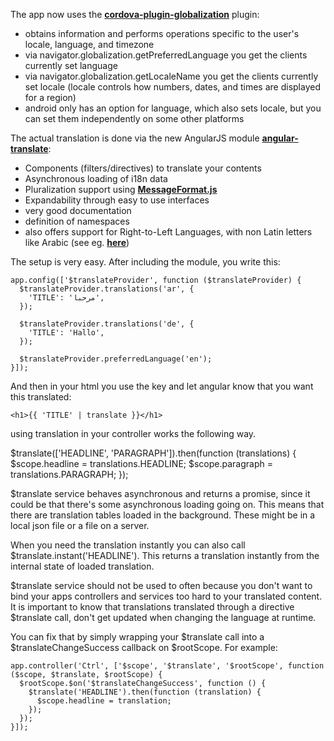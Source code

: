 The app now uses the __[cordova-plugin-globalization](https://github.com/apache/cordova-plugin-globalization/)__ plugin:

- obtains information and performs operations specific to the user's locale, language, and timezone
- via navigator.globalization.getPreferredLanguage you get the clients currently set language 
- via navigator.globalization.getLocaleName you get the clients currently set locale
	(locale controls how numbers, dates, and times are displayed for a region)
- android only has an option for language, which also sets locale, but you can set them independently on some other platforms

The actual translation is done via the new AngularJS module __[angular-translate](http://angular-translate.github.io/)__:

- Components (filters/directives) to translate your contents
- Asynchronous loading of i18n data
- Pluralization support using __[MessageFormat.js](https://github.com/SlexAxton/messageformat.js/)__
- Expandability through easy to use interfaces
- very good documentation
- definition of namespaces
- also offers support for Right-to-Left Languages, with non Latin letters like Arabic (see eg. __[here](https://www.sitepoint.com/multilingual-support-for-angularjs/)__)

The setup is very easy. After including the module, you write this:

    app.config(['$translateProvider', function ($translateProvider) {
      $translateProvider.translations('ar', {
        'TITLE': 'مرحبا',
      });
     
      $translateProvider.translations('de', {
        'TITLE': 'Hallo',
      });
     
      $translateProvider.preferredLanguage('en');
    }]);

And then in your html you use the key and let angular know that you want this translated:

	<h1>{{ 'TITLE' | translate }}</h1>

using translation in your controller works the following way. 

  $translate(['HEADLINE', 'PARAGRAPH']).then(function (translations) {
    $scope.headline = translations.HEADLINE;
    $scope.paragraph = translations.PARAGRAPH;
  });

$translate service behaves asynchronous and returns a promise, since it could be that there's some asynchronous loading going on.
This means that there are translation tables loaded in the background. These might be in a local json file or a file on a server.

When you need the translation instantly you can also call $translate.instant('HEADLINE').
This returns a translation instantly from the internal state of loaded translation.

$translate service should not be used to often because you don't want to bind your apps controllers and services too hard to your translated content.
It is important to know that translations translated through a directive $translate call, don't get updated when changing the language at runtime.

You can fix that by simply wrapping your $translate call into a $translateChangeSuccess callback on $rootScope. For example:

	app.controller('Ctrl', ['$scope', '$translate', '$rootScope', function ($scope, $translate, $rootScope) {
	  $rootScope.$on('$translateChangeSuccess', function () {
		$translate('HEADLINE').then(function (translation) {
		  $scope.headline = translation;
		});
	  });
	}]);

